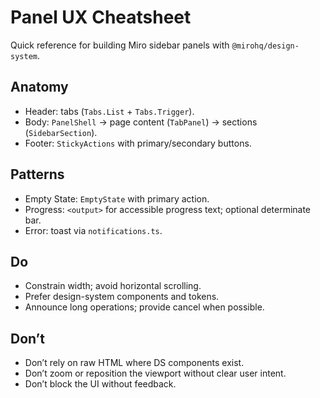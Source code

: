 # Panel UX Cheatsheet

Quick reference for building Miro sidebar panels with `@mirohq/design-system`.

## Anatomy

- Header: tabs (`Tabs.List` + `Tabs.Trigger`).
- Body: `PanelShell` → page content (`TabPanel`) → sections (`SidebarSection`).
- Footer: `StickyActions` with primary/secondary buttons.

## Patterns

- Empty State: `EmptyState` with primary action.
- Progress: `<output>` for accessible progress text; optional determinate bar.
- Error: toast via `notifications.ts`.

## Do

- Constrain width; avoid horizontal scrolling.
- Prefer design-system components and tokens.
- Announce long operations; provide cancel when possible.

## Don’t

- Don’t rely on raw HTML where DS components exist.
- Don’t zoom or reposition the viewport without clear user intent.
- Don’t block the UI without feedback.
